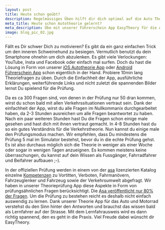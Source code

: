 ```yaml
---
layout: post
title: Heute schon geübt?
description: Regelmässiges Üben hilft dir dich optimal auf die Auto Theorieprüfung vorzubereiten.
meta_title: Heute schon Autotheorie gelernt?
meta_description: Übe mit unserer Führerschein App EasyTheory für die Autothoerie jeden Tag ein bisschen.
image: blog_pic_02.jpg
---
```


Fällt es Dir schwer Dich zu motivieren? Es gibt da ein ganz einfachen Trick um den inneren Schweinehund zu besiegen. Vermutlich benutzt du dein Smartphone ohnehin um dich abzulenken. Es gibt viele Verlockungen: YouTube, Insta und Facebook oder einfach mal surfen. Doch du hast die Lösung in Form von unserer [iOS Autotheorie App](https://apps.apple.com/ch/app/easytheory/id1529844252#?platform=iphone) oder [Android Führerschein App](https://play.google.com/store/apps/details?id=com.easytheory) schon eigentlich in der Hand. Probiere 10min lang Theoriefragen zu üben. Durch die Einfachheit der App, ausführliche Erklärungen, weiterführende Links und nicht zuletzt die spannenden Bilder lernst Du spielend für die Prüfung.

Da es ca 300 Fragen sind, von denen in der Prüfung nur 50 dran kommen, wirst du schon bald mit allen Verkehrssituationen vertraut sein. Dank der einfachheit der App, wirst du alle Fragen im Nullkommanix durchgearbeitet haben, da 2-3 Stunden ausreichen um alle Fragen beantwortet zu haben. Nach ein paar weiteren Stunden hast Du die Fragen schon einige male gesehen und hast dich mit ihnen vertraut gemacht. In 4-8 Stunden hast du so ein gutes Verständnis für die Verkehrstheorie. Nun kannst du einige male den Prüfungsmodus machen. Wir empfehlen, dass Du mindestens die Prüfung 5 mal im Simulator bestehst, bevor du in die echte Prüfung gehst. Es ist also durchaus möglich sich die Theorie in weniger als einer Woche oder sogar in wenigen Tagen anzueignen. Es kommen meistens keine überraschungen, du kannst auf dein Wissen als Fussgänger, Fahrradfahrer und Beifahrer aufbauen ;-).

In der offiziellen Prüfung werden in einem von der [asa](https://asa.ch/dienstleistungen/theoriepruefung/) lizenzierten Katalog einzelne [Kompetenzen](https://asa.ch/wp-content/uploads/2020/05/Katalog_Handlungskompetenzen_KatB_Endversion_PDF.pdf) zu Vortitten, Verboten, Fahrmanövern, Fahrzeuglenker und Fahrzeug sowie der Verkehrsumwelt abgefragt. Wir haben in unserer Theorieprüfung App diese Aspekte in Form von prüfungsähnlichen Fragen berücksichtigt. Die [Asa veröffentlicht nur 80% der Fragen](https://asa.ch/dienstleistungen/theoriepruefung/lernmittel/). Um die Prüfung zu bestehen reicht es deshalb nicht einfach auswendig zu lernen. Dank unserer Theorie App für das Auto und Motorrad verstehst du den Sinn hinter den Antworten und brauchst das wissen bald als Lernfahrer auf der Strasse. Mit dem Lernfahrausweis wird es dann richtig spannend, den es geht in die Praxis. Viel Freude dabei wünscht dir EasyTheory.